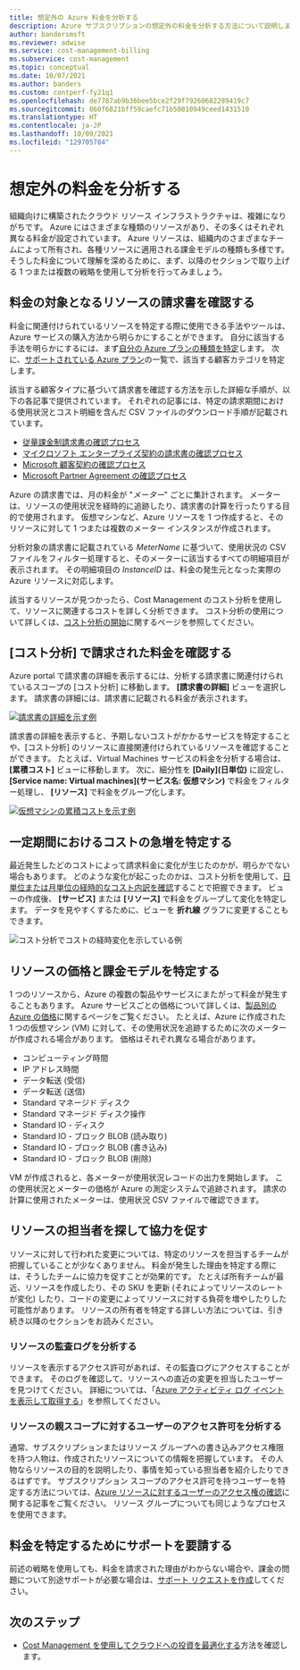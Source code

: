 ```yaml
---
title: 想定外の Azure 料金を分析する
description: Azure サブスクリプションの想定外の料金を分析する方法について説明します。
author: bandersmsft
ms.reviewer: adwise
ms.service: cost-management-billing
ms.subservice: cost-management
ms.topic: conceptual
ms.date: 10/07/2021
ms.author: banders
ms.custom: contperf-fy21q1
ms.openlocfilehash: de7787ab9b36bee5bce2f29f79260682289419c7
ms.sourcegitcommit: 860f6821bff59caefc71b50810949ceed1431510
ms.translationtype: HT
ms.contentlocale: ja-JP
ms.lasthandoff: 10/09/2021
ms.locfileid: "129705784"
---
```

# <a name="analyze-unexpected-charges"></a>想定外の料金を分析する

組織向けに構築されたクラウド リソース インフラストラクチャは、複雑になりがちです。 Azure にはさまざまな種類のリソースがあり、その多くはそれぞれ異なる料金が設定されています。 Azure リソースは、組織内のさまざまなチームによって所有され、各種リソースに適用される課金モデルの種類も多様です。 そうした料金について理解を深めるために、まず、以降のセクションで取り上げる 1 つまたは複数の戦略を使用して分析を行ってみましょう。

## <a name="review-invoice-for-resource-responsible-for-charge"></a>料金の対象となるリソースの請求書を確認する

料金に関連付けられているリソースを特定する際に使用できる手法やツールは、Azure サービスの購入方法から明らかにすることができます。 自分に該当する手法を明らかにするには、まず[自分の Azure プランの種類を特定](../costs/understand-cost-mgt-data.md#determine-your-offer-type)します。 次に、[サポートされている Azure プラン](../costs/understand-cost-mgt-data.md#supported-microsoft-azure-offers)の一覧で、該当する顧客カテゴリを特定します。

該当する顧客タイプに基づいて請求書を確認する方法を示した詳細な手順が、以下の各記事で提供されています。 それぞれの記事には、特定の請求期間における使用状況とコスト明細を含んだ CSV ファイルのダウンロード手順が記載されています。

- [従量課金制請求書の確認プロセス](review-individual-bill.md#charges)
- [マイクロソフト エンタープライズ契約の請求書の確認プロセス](review-enterprise-agreement-bill.md)
- [Microsoft 顧客契約の確認プロセス](review-customer-agreement-bill.md#analyze-your-azure-usage-charges)
- [Microsoft Partner Agreement の確認プロセス](review-partner-agreement-bill.md#analyze-your-azure-usage-charges)

Azure の請求書では、月の料金が "_メーター_" ごとに集計されます。 メーターは、リソースの使用状況を経時的に追跡したり、請求書の計算を行ったりする目的で使用されます。 仮想マシンなど、Azure リソースを 1 つ作成すると、そのリソースに対して 1 つまたは複数のメーター インスタンスが作成されます。

分析対象の請求書に記載されている _MeterName_ に基づいて、使用状況の CSV ファイルをフィルター処理すると、そのメーターに該当するすべての明細項目が表示されます。 その明細項目の _InstanceID_ は、料金の発生元となった実際の Azure リソースに対応します。

該当するリソースが見つかったら、Cost Management のコスト分析を使用して、リソースに関連するコストを詳しく分析できます。 コスト分析の使用について詳しくは、[コスト分析の開始](../costs/quick-acm-cost-analysis.md)に関するページを参照してください。

## <a name="review-invoiced-charges-in-cost-analysis"></a>[コスト分析] で請求された料金を確認する

Azure portal で請求書の詳細を表示するには、分析する請求書に関連付けられているスコープの [コスト分析] に移動します。 **[請求書の詳細]** ビューを選択します。 請求書の詳細には、請求書に記載される料金が表示されます。

[![請求書の詳細を示す例](./media/analyze-unexpected-charges/invoice-details.png)](./media/analyze-unexpected-charges/invoice-details.png#lightbox)

請求書の詳細を表示すると、予期しないコストがかかるサービスを特定することや、[コスト分析] のリソースに直接関連付けられているリソースを確認することができます。 たとえば、Virtual Machines サービスの料金を分析する場合は、 **[累積コスト]** ビューに移動します。 次に、細分性を **[Daily]\(日単位\)** に設定し、 **[Service name: Virtual machines]\(サービス名: 仮想マシン\)** で料金をフィルター処理し、 **[リソース]** で料金をグループ化します。

[![仮想マシンの累積コストを示す例](./media/analyze-unexpected-charges/virtual-machines.png)](./media/analyze-unexpected-charges/virtual-machines.png#lightbox)

## <a name="identify-spikes-in-cost-over-time"></a>一定期間におけるコストの急増を特定する

最近発生したどのコストによって請求料金に変化が生じたのかが、明らかでない場合もあります。 どのような変化が起こったのかは、コスト分析を使用して、[日単位または月単位の経時的なコスト内訳を確認](../costs/cost-analysis-common-uses.md#view-costs-per-day-or-by-month)することで把握できます。 ビューの作成後、 **[サービス]** または **[リソース]** で料金をグループして変化を特定します。 データを見やすくするために、ビューを **折れ線** グラフに変更することもできます。

![コスト分析でコストの経時変化を示している例](./media/analyze-unexpected-charges/costs-over-time.png)

## <a name="determine-resource-pricing-and-billing-model"></a>リソースの価格と課金モデルを特定する

1 つのリソースから、Azure の複数の製品やサービスにまたがって料金が発生することもあります。 Azure サービスごとの価格について詳しくは、[製品別の Azure の価格](https://azure.microsoft.com/pricing/#product-pricing)に関するページをご覧ください。 たとえば、Azure に作成された 1 つの仮想マシン (VM) に対して、その使用状況を追跡するために次のメーターが作成される場合があります。 価格はそれぞれ異なる場合があります。

- コンピューティング時間
- IP アドレス時間
- データ転送 (受信)
- データ転送 (送信)
- Standard マネージド ディスク
- Standard マネージド ディスク操作
- Standard IO - ディスク
- Standard IO - ブロック BLOB (読み取り)
- Standard IO - ブロック BLOB (書き込み)
- Standard IO - ブロック BLOB (削除)

VM が作成されると、各メーターが使用状況レコードの出力を開始します。 この使用状況とメーターの価格が Azure の測定システムで追跡されます。 請求の計算に使用されたメーターは、使用状況 CSV ファイルで確認できます。

## <a name="find-people-responsible-for-the-resource-and-engage"></a>リソースの担当者を探して協力を促す

リソースに対して行われた変更については、特定のリソースを担当するチームが把握していることが少なくありません。 料金が発生した理由を特定する際には、そうしたチームに協力を促すことが効果的です。 たとえば所有チームが最近、リソースを作成したり、その SKU を更新 (それによってリソースのレートが変化) したり、コードの変更によってリソースに対する負荷を増やしたりした可能性があります。 リソースの所有者を特定する詳しい方法については、引き続き以降のセクションをお読みください。

### <a name="analyze-the-audit-logs-for-the-resource"></a>リソースの監査ログを分析する

リソースを表示するアクセス許可があれば、その監査ログにアクセスすることができます。 そのログを確認して、リソースへの直近の変更を担当したユーザーを見つけてください。 詳細については、「[Azure アクティビティ ログ イベントを表示して取得する](../../azure-monitor/essentials/activity-log.md#view-the-activity-log)」を参照してください。

### <a name="analyze-user-permissions-to-the-resources-parent-scope"></a>リソースの親スコープに対するユーザーのアクセス許可を分析する

通常、サブスクリプションまたはリソース グループへの書き込みアクセス権限を持つ人物は、作成されたリソースについての情報を把握しています。 その人物ならリソースの目的を説明したり、事情を知っている担当者を紹介したりできるはずです。 サブスクリプション スコープのアクセス許可を持つユーザーを特定する方法については、[Azure リソースに対するユーザーのアクセス権の確認](../../role-based-access-control/check-access.md)に関する記事をご覧ください。 リソース グループについても同じようなプロセスを使用できます。

## <a name="get-help-to-identify-charges"></a>料金を特定するためにサポートを要請する

前述の戦略を使用しても、料金を請求された理由がわからない場合や、課金の問題について別途サポートが必要な場合は、[サポート リクエストを作成](https://go.microsoft.com/fwlink/?linkid=2083458)してください。

## <a name="next-steps"></a>次のステップ

- [Cost Management を使用してクラウドへの投資を最適化する](../costs/cost-mgt-best-practices.md)方法を確認します。